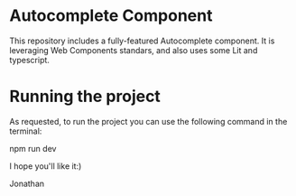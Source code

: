 # Autocomplete Component

This repository includes a fully-featured Autocomplete component.
It is leveraging Web Components standars, and also uses some Lit and typescript.

# Running the project

As requested, to run the project you can use the following command in the terminal:

npm run dev



I hope you'll like it:)

Jonathan

